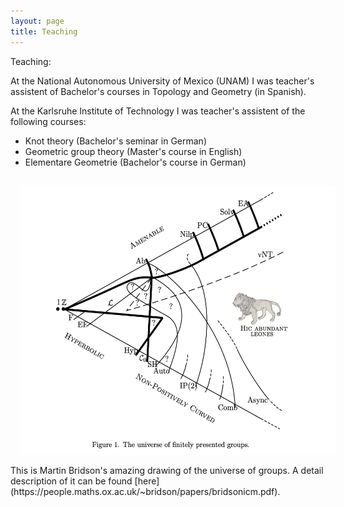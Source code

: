```yaml
---
layout: page
title: Teaching
---
```


Teaching:

At the National Autonomous University of Mexico (UNAM) I was teacher's assistent of Bachelor's courses in Topology and Geometry (in Spanish).

At the Karlsruhe Institute of Technology I was teacher's assistent of the following courses:
* Knot theory (Bachelor's seminar in German)
* Geometric group theory (Master's course in English)
* Elementare Geometrie (Bachelor's course in German)




<img align="center" width="580" height="430" style="margin:16px;" src="universe.png">
This is Martin Bridson's amazing drawing of the universe of groups. A detail description of it can be found [here](https://people.maths.ox.ac.uk/~bridson/papers/bridsonicm.pdf).
